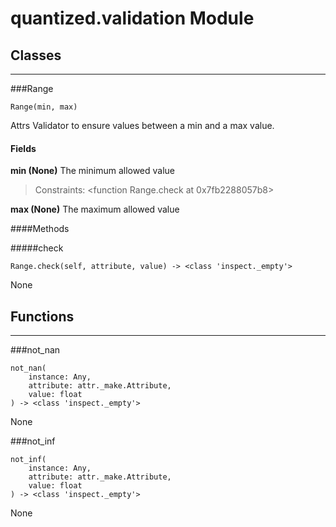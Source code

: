 # quantized.validation Module



## Classes

---

###Range

```
Range(min, max)
```
Attrs Validator to ensure values between a min and a max value.


#### Fields

 **min (None)** The minimum allowed value

> Constraints:  <function Range.check at 0x7fb2288057b8>

 **max (None)** The maximum allowed value

####Methods

#####check
```
Range.check(self, attribute, value) -> <class 'inspect._empty'>
```


None









## Functions

----

###not_nan

```
not_nan(
    instance: Any,
    attribute: attr._make.Attribute,
    value: float
) -> <class 'inspect._empty'>
```


None

###not_inf

```
not_inf(
    instance: Any,
    attribute: attr._make.Attribute,
    value: float
) -> <class 'inspect._empty'>
```


None
